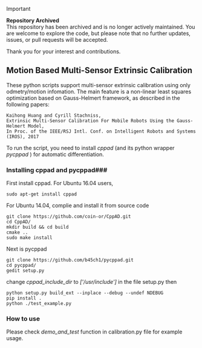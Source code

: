 > [!IMPORTANT]
> **Repository Archived**  
> This repository has been archived and is no longer actively maintained. You are welcome to explore the code, but please note that no further updates, issues, or pull requests will be accepted.
>
> Thank you for your interest and contributions.

Motion Based Multi-Sensor Extrinsic Calibration 
------------
These python scripts support multi-sensor extrinsic calibration using only odmetry/motion infomation.
The main feature is a non-linear least squares optimization based on Gauss-Helmert framework, as described in the following papers:

	Kaihong Huang and Cyrill Stachniss,
	Extrinsic Multi-Sensor Calibration For Mobile Robots Using the Gauss-Helmert Model, 
	In Proc. of the IEEE/RSJ Intl. Conf. on Intelligent Robots and Systems (IROS), 2017


To run the script, you need to install *cppad* (and its python wrapper *pycppad* ) for automatic differentiation.
### Installing cppad and pycppad###
First install cppad. For Ubuntu 16.04 users, 
```
sudo apt-get install cppad
```
For Ubuntu 14.04, complie and install it from source code
```
git clone https://github.com/coin-or/CppAD.git
cd CppAD/
mkdir build && cd build
cmake ..
sudo make install
```
Next is pycppad
```
git clone https://github.com/b45ch1/pycppad.git
cd pycppad/
gedit setup.py
```
change *cppad_include_dir* to *['/usr/include']*  in the file setup.py then
```
python setup.py build_ext --inplace --debug --undef NDEBUG
pip install .
python ./test_example.py
```
### How to use ###
Please check *demo_and_test* function in calibration.py file for example usage.
